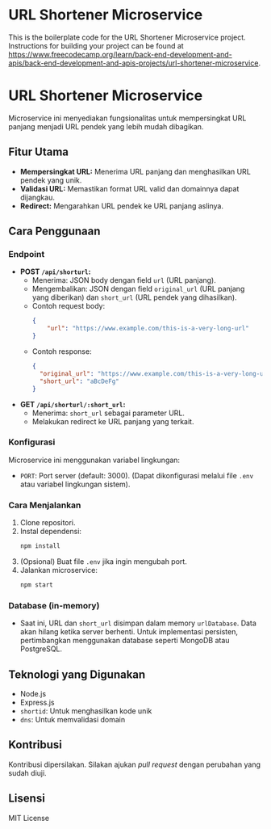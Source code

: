 # URL Shortener Microservice

This is the boilerplate code for the URL Shortener Microservice project. Instructions for building your project can be found at https://www.freecodecamp.org/learn/back-end-development-and-apis/back-end-development-and-apis-projects/url-shortener-microservice.

# URL Shortener Microservice

Microservice ini menyediakan fungsionalitas untuk mempersingkat URL panjang menjadi URL pendek yang lebih mudah dibagikan.

## Fitur Utama

*   **Mempersingkat URL:** Menerima URL panjang dan menghasilkan URL pendek yang unik.
*   **Validasi URL:** Memastikan format URL valid dan domainnya dapat dijangkau.
*   **Redirect:** Mengarahkan URL pendek ke URL panjang aslinya.

## Cara Penggunaan

### Endpoint

*   **POST `/api/shorturl`:**
    *   Menerima: JSON body dengan field `url` (URL panjang).
    *   Mengembalikan: JSON dengan field `original_url` (URL panjang yang diberikan) dan `short_url` (URL pendek yang dihasilkan).
    *   Contoh request body:
        ```json
        {
            "url": "https://www.example.com/this-is-a-very-long-url"
        }
        ```
    *   Contoh response:
        ```json
        {
          "original_url": "https://www.example.com/this-is-a-very-long-url",
          "short_url": "aBcDeFg"
        }
        ```
*   **GET `/api/shorturl/:short_url`:**
    *   Menerima: `short_url` sebagai parameter URL.
    *   Melakukan redirect ke URL panjang yang terkait.

### Konfigurasi

Microservice ini menggunakan variabel lingkungan:

*   `PORT`: Port server (default: 3000). (Dapat dikonfigurasi melalui file `.env` atau variabel lingkungan sistem).

### Cara Menjalankan

1.  Clone repositori.
2.  Instal dependensi:
    ```bash
    npm install
    ```
3.  (Opsional) Buat file `.env` jika ingin mengubah port.
4.  Jalankan microservice:
    ```bash
    npm start
    ```

### Database (in-memory)

*   Saat ini, URL dan `short_url` disimpan dalam memory `urlDatabase`. Data akan hilang ketika server berhenti. Untuk implementasi persisten, pertimbangkan menggunakan database seperti MongoDB atau PostgreSQL.

## Teknologi yang Digunakan

*   Node.js
*   Express.js
*   `shortid`: Untuk menghasilkan kode unik
*   `dns`: Untuk memvalidasi domain

## Kontribusi

Kontribusi dipersilakan. Silakan ajukan *pull request* dengan perubahan yang sudah diuji.

## Lisensi

MIT License